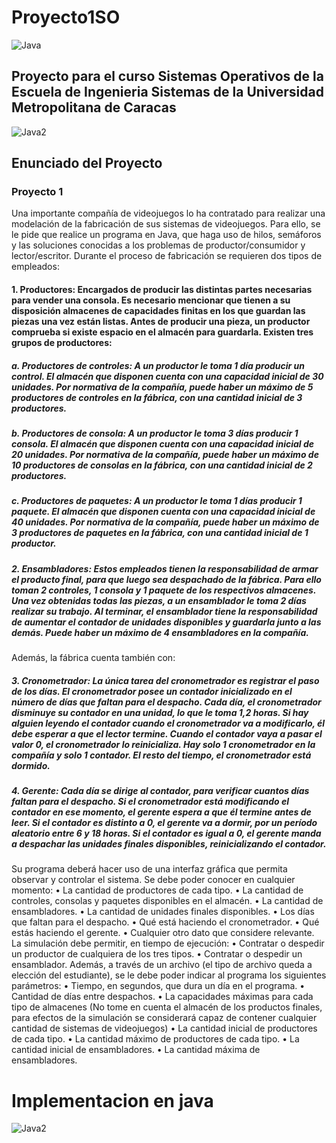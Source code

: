 
# Proyecto1SO
![Java](https://usemoslinux.net/wp-content/uploads/2016/01/Java-Netbeans.png)

## Proyecto para el curso Sistemas Operativos de la Escuela de Ingenieria Sistemas de la Universidad Metropolitana de Caracas

![Java2](https://club28blog.files.wordpress.com/2018/01/imagen1.png)

## Enunciado del Proyecto


### Proyecto 1
Una importante compañía de videojuegos lo ha contratado para realizar una modelación de la fabricación de sus sistemas de videojuegos. Para ello, se le pide que realice un programa en Java, que haga uso de hilos, semáforos y las soluciones conocidas a los problemas de productor/consumidor y lector/escritor. 
Durante el proceso de fabricación se requieren dos tipos de empleados:
#### 1.	Productores: Encargados de producir las distintas partes necesarias para vender una consola. Es necesario mencionar que tienen a su disposición almacenes de capacidades finitas en los que guardan las piezas una vez están listas. Antes de producir una pieza, un productor comprueba si existe espacio en el almacén para guardarla. Existen tres grupos de productores:

##### a.	Productores de controles: A un productor le toma 1 día producir un control. El almacén que disponen cuenta con una capacidad inicial de 30 unidades. Por normativa de la compañía, puede haber un máximo de 5 productores de controles en la fábrica, con una cantidad inicial de 3 productores.

##### b.	Productores de consola: A un productor le toma 3 días producir 1 consola. El almacén que disponen cuenta con una capacidad inicial de 20 unidades. Por normativa de la compañía, puede haber un máximo de 10 productores de consolas en la fábrica, con una cantidad inicial de 2 productores.

##### c.	Productores de paquetes: A un productor le toma 1 días producir 1 paquete. El almacén que disponen cuenta con una capacidad inicial de 40 unidades. Por normativa de la compañía, puede haber un máximo de 3 productores de paquetes en la fábrica, con una cantidad inicial de 1 productor.

##### 2.	Ensambladores: Estos empleados tienen la responsabilidad de armar el producto final, para que luego sea despachado de la fábrica. Para ello toman 2 controles, 1 consola y 1 paquete de los respectivos almacenes. Una vez obtenidas todas las piezas, a un ensamblador le toma 2 días realizar su trabajo. Al terminar, el ensamblador tiene la responsabilidad de aumentar el contador de unidades disponibles y guardarla junto a las demás. Puede haber un máximo de 4 ensambladores en la compañía.

Además, la fábrica cuenta también con: 

##### 3.	Cronometrador: La única tarea del cronometrador es registrar el paso de los días. El cronometrador posee un contador inicializado en el número de días que faltan para el despacho. Cada día, el cronometrador disminuye su contador en una unidad, lo que le toma 1,2 horas. Si hay alguien leyendo el contador cuando el cronometrador va a modificarlo, él debe esperar a que el lector termine. Cuando el contador vaya a pasar el valor 0, el cronometrador lo reinicializa. Hay solo 1 cronometrador en la compañía y solo 1 contador. El resto del tiempo, el cronometrador está dormido.

##### 4.	Gerente: Cada día se dirige al contador, para verificar cuantos días faltan para el despacho. Si el cronometrador está modificando el contador en ese momento, el gerente espera a que él termine antes de leer. Si el contador es distinto a 0, el gerente va a dormir, por un período aleatorio entre 6 y 18 horas. Si el contador es igual a 0, el gerente manda a despachar las unidades finales disponibles, reinicializando el contador.
Su programa deberá hacer uso de una interfaz gráfica que permita observar y controlar el sistema. Se debe poder conocer en cualquier momento:
•	La cantidad de productores de cada tipo.
•	La cantidad de controles, consolas y paquetes disponibles en el almacén.
•	La cantidad de ensambladores.
•	La cantidad de unidades finales disponibles.
•	Los días que faltan para el despacho.
•	Qué está haciendo el cronometrador.
•	Qué estás haciendo el gerente.
•	Cualquier otro dato que considere relevante.
La simulación debe permitir, en tiempo de ejecución:
•	Contratar o despedir un productor de cualquiera de los tres tipos.
•	Contratar o despedir un ensamblador.
Además, a través de un archivo (el tipo de archivo queda a elección del estudiante), se le debe poder indicar al programa los siguientes parámetros:
•	Tiempo, en segundos, que dura un día en el programa.
•	Cantidad de días entre despachos.
•	La capacidades máximas para cada tipo de almacenes (No tome en cuenta el almacén de los productos finales, para efectos de la simulación se considerará capaz de contener cualquier cantidad de sistemas de videojuegos)
•	La cantidad inicial de productores de cada tipo.
•	La cantidad máximo de productores de cada tipo.
•	La cantidad inicial de ensambladores.
•	La cantidad máxima de ensambladores.


# Implementacion en java
![Java2](https://club28blog.files.wordpress.com/2018/01/imagen1.png)



